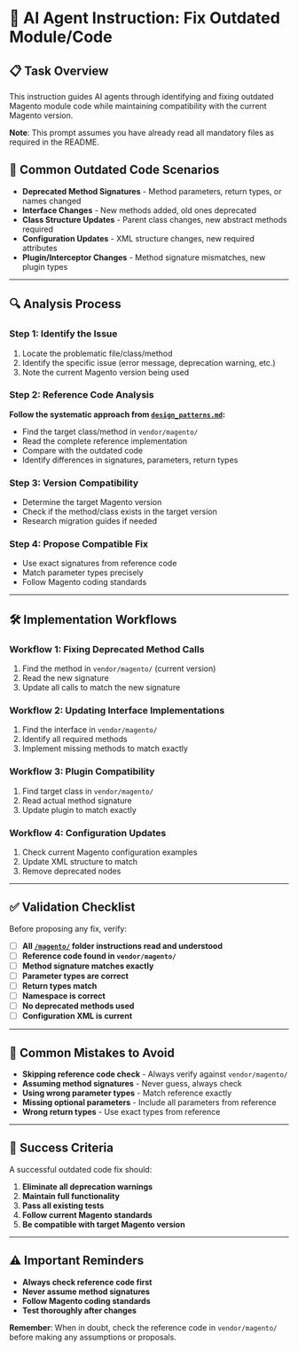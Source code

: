 # 🔧 AI Agent Instruction: Fix Outdated Module/Code

## 📋 Task Overview
This instruction guides AI agents through identifying and fixing outdated Magento module code while maintaining compatibility with the current Magento version.

**Note**: This prompt assumes you have already read all mandatory files as required in the README.

## 🎯 Common Outdated Code Scenarios

- **Deprecated Method Signatures** - Method parameters, return types, or names changed
- **Interface Changes** - New methods added, old ones deprecated
- **Class Structure Updates** - Parent class changes, new abstract methods required
- **Configuration Updates** - XML structure changes, new required attributes
- **Plugin/Interceptor Changes** - Method signature mismatches, new plugin types

---

## 🔍 Analysis Process

### Step 1: Identify the Issue
1. Locate the problematic file/class/method
2. Identify the specific issue (error message, deprecation warning, etc.)
3. Note the current Magento version being used

### Step 2: Reference Code Analysis
**Follow the systematic approach from [`design_patterns.md`](../magento/design_patterns.md):**

- Find the target class/method in `vendor/magento/`
- Read the complete reference implementation
- Compare with the outdated code
- Identify differences in signatures, parameters, return types

### Step 3: Version Compatibility
- Determine the target Magento version
- Check if the method/class exists in the target version
- Research migration guides if needed

### Step 4: Propose Compatible Fix
- Use exact signatures from reference code
- Match parameter types precisely
- Follow Magento coding standards

---

## 🛠️ Implementation Workflows

### Workflow 1: Fixing Deprecated Method Calls
1. Find the method in `vendor/magento/` (current version)
2. Read the new signature
3. Update all calls to match the new signature

### Workflow 2: Updating Interface Implementations
1. Find the interface in `vendor/magento/`
2. Identify all required methods
3. Implement missing methods to match exactly

### Workflow 3: Plugin Compatibility
1. Find target class in `vendor/magento/`
2. Read actual method signature
3. Update plugin to match exactly

### Workflow 4: Configuration Updates
1. Check current Magento configuration examples
2. Update XML structure to match
3. Remove deprecated nodes

---

## ✅ Validation Checklist

Before proposing any fix, verify:

- [ ] **All [`/magento/`](../magento/) folder instructions read and understood**
- [ ] **Reference code found in `vendor/magento/`**
- [ ] **Method signature matches exactly**
- [ ] **Parameter types are correct**
- [ ] **Return types match**
- [ ] **Namespace is correct**
- [ ] **No deprecated methods used**
- [ ] **Configuration XML is current**

---

## 🚫 Common Mistakes to Avoid

- **Skipping reference code check** - Always verify against `vendor/magento/`
- **Assuming method signatures** - Never guess, always check
- **Using wrong parameter types** - Match reference exactly
- **Missing optional parameters** - Include all parameters from reference
- **Wrong return types** - Use exact types from reference

---

## 🎯 Success Criteria

A successful outdated code fix should:

1. **Eliminate all deprecation warnings**
2. **Maintain full functionality**
3. **Pass all existing tests**
4. **Follow current Magento standards**
5. **Be compatible with target Magento version**

---

## ⚠️ Important Reminders

- **Always check reference code first**
- **Never assume method signatures**
- **Follow Magento coding standards**
- **Test thoroughly after changes**

**Remember**: When in doubt, check the reference code in `vendor/magento/` before making any assumptions or proposals. 